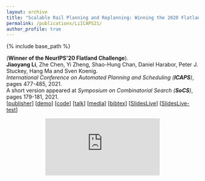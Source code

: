 ```yaml
---
layout: archive
title: "Scalable Rail Planning and Replanning: Winning the 2020 Flatland Challenge"
permalink: /publications/LiICAPS21/
author_profile: true
---
```


{% include base_path %}

(**Winner of the NeurIPS'20 Flatland Challenge**).         
**Jiaoyang Li**, Zhe Chen, Yi Zheng, Shao-Hung Chan, Daniel Harabor, Peter J. Stuckey, Hang Ma and Sven Koenig.      
<i>International Conference on Automated Planning and Scheduling (**ICAPS**)</i>, pages 477-485, 2021.      
A short version appeared at <i>Symposium on Combinatorial Search (**SoCS**)</i>, pages 179-181, 2021.                     
[[publisher](https://ojs.aaai.org/index.php/ICAPS/article/view/15994)]
[[demo](https://youtu.be/Pw4GBL1UhPA)] 
[[code](https://github.com/Jiaoyang-Li/Flatland)] 
[[talk](https://slideslive.com/38942745/2020-flatland-challenge)] 
[[media](https://viterbischool.usc.edu/news/2021/03/making-the-virtual-trains-run-on-time-usc-team-world-champs-in-ai-challenge/)] 
[<a href="javascript:void(0)" onclick="(function(target, id) { if ($('#' + id).css('display') == 'block') { $('#' + id).hide('fast'); $(target).text('bibtex') } else { $('#' + id).show('fast'); $(target).text('bibtex▲') } })(this, 'bibtex-LiICAPS21');">bibtex</a>]
[<a href="javascript:void(0)" onclick="(function(target, id) { if ($('#' + id).css('display') == 'block') { $('#' + id).hide('fast'); $(target).text('bibtex') } else { $('#' + id).show('fast'); $(target).text('SlidesLive▲') } })(this, 'LiICAPS21SlidesLive38964051');">SlidesLive</a>]
[<a href="javascript:void(0)" onclick="toggle_visibility('LiICAPS21SlidesLive38942745');">SlidesLive-test</a>]
<div id="bibtex-LiICAPS21" style="display:none">
<pre>@inproceedings{LiICAPS21,
  author    = {Jiaoyang Li and Zhe Chen and Yi Zheng and Shao-Hung Chan and Daniel Harabor and Peter J. Stuckey and Hang Ma and Sven Koenig},
  title     = {Scalable Rail Planning and Replanning: Winning the 2020 Flatland Challenge},
  booktitle = {Proceedings of the International Conference on Automated Planning and Scheduling (ICAPS)},
  pages     = {477--485},
  year      = {2021}
}
</pre></div>  
 
<link rel="stylesheet" href="https://cdn.jsdelivr.net/npm/bootstrap@4.0.0/dist/css/bootstrap.min.css" integrity="sha384-Gn5384xqQ1aoWXA+058RXPxPg6fy4IWvTNh0E263XmFcJlSAwiGgFAW/dAiS6JXm" crossorigin="anonymous">
<div style="width: 500px; margin: auto">
    <div class="embed-responsive embed-responsive-4by3">
        <iframe style="display: block; margin: auto"
            src="https://www.youtube.com/embed/Pw4GBL1UhPA"
            title="YouTube video player" frameborder="0"
            allow="accelerometer; autoplay; clipboard-write; encrypted-media; gyroscope; picture-in-picture" allowfullscreen>
        </iframe>
    </div>
</div>

<div id="LiICAPS21SlidesLive38964051" style="display:none;width:auto" align="center">
    <div id="presentation-embed-38942745"></div>       
    <script src='https://slideslive.com/embed_presentation.js'></script>
    <script>
        embed = new SlidesLiveEmbed('presentation-embed-38964051', {
            presentationId: '38964051',
            autoPlay: false, // change to true to autoplay the embedded presentation
            verticalEnabled: true
        });
    </script>
</div>

<div id="presentation-embed-38922304"></div>
<script src='https://slideslive.com/embed_presentation.js'></script>
<script>
    embed = new SlidesLiveEmbed('presentation-embed-38922304', {
        presentationId: '38922304',
        autoPlay: false, // change to true to autoplay the embedded presentation
        verticalEnabled: true
    });
</script>